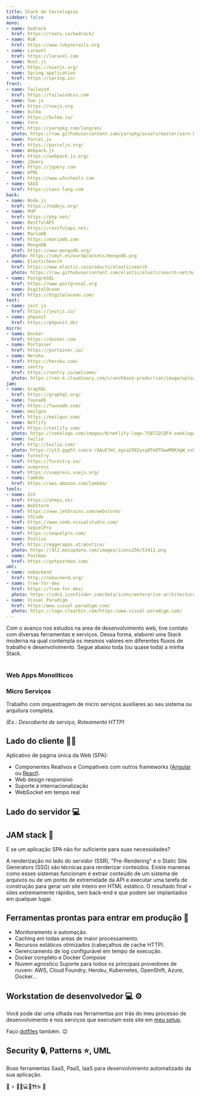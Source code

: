 ```yaml
---
title: Stack de tecnologias
sidebar: false
mono:
- name: bedrock
  href: https://roots.io/bedrock/
- name: RoR
  href: https://www.rubyonrails.org
- name: Laravel
  href: https://laravel.com
- name: Nuxt.js
  href: https://nuxtjs.org/
- name: Spring application
  href: https://spring.io/
front:
- name: Tailwind
  href: https://tailwindcss.com
- name: Vue.js
  href: https://vuejs.org
- name: bulma
  href: https://bulma.io/
- name: Yarn
  href: https://yarnpkg.com/lang/en/
  photo: https://raw.githubusercontent.com/yarnpkg/assets/master/yarn-kitten-circle.png
- name: Parcel.js
  href: https://parceljs.org/
- name: Webpack.js
  href: https://webpack.js.org/
- name: jQuery
  href: https://jquery.com
- name: HTML
  href: https://www.w3schools.com
- name: SASS
  href: https://sass-lang.com
back:
- name: Node.js
  href: https://nodejs.org/
- name: PHP
  href: https://php.net/
- name: RestfulAPI
  href: https://restfulapi.net/
- name: MariaDB
  href: https://mariadb.com
- name: MongoDB
  href: https://www.mongodb.org/
  photo: https://smyl.es/wurdp/assets/mongodb.png
- name: ElasticSearch
  href: https://www.elastic.co/products/elasticsearch
  photo: https://raw.githubusercontent.com/elastic/elasticsearch-net/master/build/nuget-icon.png
- name: PostgreSQL
  href: https://www.postgresql.org
- name: DigitalOcean
  href: https://digitalocean.com/
test:
- name: jest.js
  href: https://jestjs.io/
- name: phpunit
  href: https://phpunit.de/
micro:
- name: Docker
  href: https://docker.com
- name: Portainer
  href: https://portainer.io/
- name: Heroku
  href: https://heroku.com/
- name: sentry
  href: https://sentry.io/welcome/
  photo: https://res-4.cloudinary.com/crunchbase-production/image/upload/c_lpad,h_256,w_256,f_auto,q_auto:eco/v1424297929/rhfze61a1pxtxuxny98x.png
jam:
- name: GraphQL
  href: https://graphql.org/
- name: faunadb
  href: https://faunadb.com/
- name: mailgun
  href: https://mailgun.com/
- name: Netlify
  href: https://netlify.com/
  photo: https://seeklogo.com/images/N/netlify-logo-758722CDF4-seeklogo.com.png
- name: twilio
  href: http://twilio.com/
  photo: https://yt3.ggpht.com/a-/AAuE7mC_egia2982ysq8Tm9TUwwMOKXgW_xsHTqiXg=s900-mo-c-c0xffffffff-rj-k-no
- name: forestry
  href: https://forestry.io/
- name: vuepress
  href: https://vuepress.vuejs.org/
- name: lambda
  href: https://aws.amazon.com/lambda/
tools:
- name: Zsh
  href: https://ohmyz.sh/
- name: WebStorm
  href: https://www.jetbrains.com/webstorm/
- name: VSCode
  href: https://www.code.visualstudio.com/
- name: SequelPro
  href: https://sequelpro.com/
- name: Postico
  href: https://eggerapps.at/postico/
  photo: https://dl2.macupdate.com/images/icons256/53411.png
- name: Postman
  href: https://getpostman.com/
uml:
- name: nobackend
  href: http://nobackend.org/
- name: free-for-dev
  href: https://free-for.dev/
  photo: https://cdn2.iconfinder.com/data/icons/enterprise-architecture-togaf-colored/512/Data_architecture-512.png
- name: Visual Paradigm
  href: https:/www.visual-paradigm.com/
  photo: https://logo.clearbit.com/https:/www.visual-paradigm.com/
---
```

Com o avanço nos estudos na area de desenvolvimento web, tive contato com diversas ferramentas e serviços. Dessa forma, elaborei uma Stack moderna na qual contempla os mesmos valores em diferentes fluxos de trabalho e desenvolvimento. Segue abaixo toda (ou quase toda) a minha Stack.</br>
</br>

### Web Apps Monoliticos

<BaseStack group="mono" />

### Micro Serviços

Trabalho com orquestragem de micro serviços auxiliares ao seu sistema ou arquitura completa.

*(Ex.: Descoberta de serviço, Roteamento HTTP)*

<BaseStack group="micro" />

## Lado do cliente 👨‍💻

Aplicativo de página única da Web (SPA):

- Componentes Reativos e Compatíveis com outros frameworks ([Angular](https://angular.io/) ou [React](https://reactjs.org/)).
- Web design responsivo
- Suporte à internacionalização
- WebSocket em tempo real

<BaseStack group="front" />

## Lado do servidor 💻

<BaseStack group="back" />

## JAM stack 🎯

E se um aplicação SPA não for suficiente para suas necessidades?

A renderização no lado do servidor (SSR), "Pre-Rendering" e o Static Site Generators (SSG) são técnicas para renderizar conteúdos. 
 Existe maneiras como esses sistemas funcionam é extrair conteúdo de um sistema de arquivos ou de um ponto de extremidade da API e executar uma tarefa de construção para gerar um site inteiro em HTML estático. O resultado final = sites extremamente rápidos, sem back-end e que podem ser implantados em qualquer lugar.

<BaseStack group="jam" />

## Ferramentas prontas para entrar em produção 🚀

- Monitoramento e automação.
- Caching em todas areas de maior processamento. 
- Recursos estáticos otimizados (cabeçalhos de cache HTTP).
- Gerenciamento de log configurável em tempo de execução.
- Docker completo e Docker Compose
- Nuvem agnostico Suporte para todos os principais provedores de nuvem: AWS, Cloud Foundry, Heroku, Kubernetes, OpenShift, Azure, Docker…

<BaseStack group="prod" />

## Workstation de desenvolvedor ‍💻 ⚙️

Você pode dar uma olhada nas ferramentas por trás do meu processo de desenvolvimento e nos serviços que executam este site em [meu setup](stack).

Faço [dotfiles](https://github.com/thomasgroch/dotfiles) também. 😉

<BaseStack group="tools" />

## Security 🔒, Patterns ⭐, UML 

Boas ferramentas SaaS, PaaS, IaaS para desenvolvimento automatizado da sua aplicação.

<BaseStack group="uml" />


🚧 ⭐️ 🎯📌💻🚀❓❗☕ 📨

